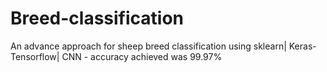 # Breed-classification
An advance approach for sheep breed classification using sklearn| Keras-Tensorflow| CNN - accuracy achieved was 99.97%
